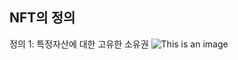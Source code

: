 ## NFT의 정의

정의 1: 특정자산에 대한 고유한 소유권
![This is an image](https://file.mk.co.kr/meet/yonhap/2022/02/14/image_readtop_2022_136600_0_120711.jpg)
